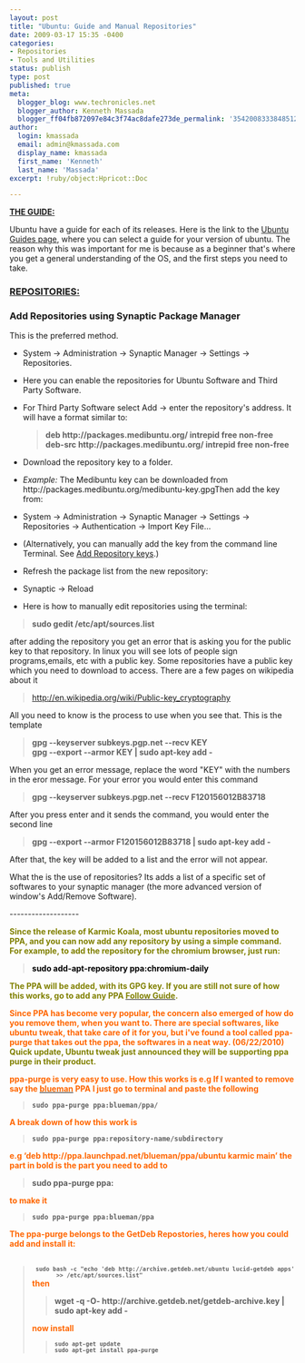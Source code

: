 ```yaml
---
layout: post
title: "Ubuntu: Guide and Manual Repositories"
date: 2009-03-17 15:35 -0400
categories:
- Repositories
- Tools and Utilities
status: publish
type: post
published: true
meta:
  blogger_blog: www.techronicles.net
  blogger_author: Kenneth Massada
  blogger_ff04fb872097e84c3f74ac8dafe273de_permalink: '3542008333848512168'
author:
  login: kmassada
  email: admin@kmassada.com
  display_name: kmassada
  first_name: 'Kenneth'
  last_name: 'Massada'
excerpt: !ruby/object:Hpricot::Doc

---
```

<p><span style="text-decoration:underline;"><strong>THE GUIDE: </strong></span></p>
<p>Ubuntu have a guide for each of its releases. Here is the link to the <a title="Ubuntu Guides Page" href="http://ubuntuguide.org/wiki/Main_Page">Ubuntu Guides page</a>, where you can select a guide for your version of ubuntu. The reason why this was important for me is because as a beginner that's where you get a general understanding of the OS, and the first steps you need to take.<br />
<h3><span style="text-decoration:underline;"><strong>REPOSITORIES:</strong></span></h3>
<p>
<h3>Add Repositories using Synaptic Package Manager</h3>
<p>This is the preferred method.
<ul> 
<li>System -&gt; Administration -&gt; Synaptic Manager -&gt; Settings -&gt; Repositories.</li>
<p> 
<li>Here you can enable the repositories for Ubuntu Software and Third Party Software.</li>
<p> 
<li>For Third Party Software select Add -&gt; enter the repository's address. It will have a format similar to:</li>
<p>
<blockquote><strong>deb http://packages.medibuntu.org/ intrepid free non-free<br />deb-src http://packages.medibuntu.org/ intrepid free non-free</strong></p></blockquote>
<p> 
<li>Download the repository key to a folder.</li>
<p> 
<li><em>Example:</em> The Medibuntu key can be downloaded from http://packages.medibuntu.org/medibuntu-key.gpgThen add the key from:</li>
<p> 
<li>System -&gt; Administration -&gt; Synaptic Manager -&gt; Settings -&gt; Repositories -&gt; Authentication -&gt; Import Key File...</li>
<p> 
<li>(Alternatively, you can manually add the key from the command line Terminal. See <a href="http://ubuntuguide.org/wiki/Ubuntu:Intrepid#Add_Repository_keys">Add Repository keys</a>.)</li>
<p></ul>
<p>
<ul> 
<li>Refresh the package list from the new repository:</li>
<p> 
<li>Synaptic -&gt; Reload</li>
<p></ul>
<p>
<ul> 
<li>Here is how to manually edit repositories using the terminal:</li>
<p></ul>
<p>
<blockquote>
<p style="text-align:left;"><strong> sudo gedit /etc/apt/sources.list</strong></p>
<p></p></blockquote>
<p>after adding the repository you get an error that is asking you for the public key to that repository. In linux you will see lots of people sign programs,emails, etc with a public key. Some repositories have a public key which you need to download to access. There are a few pages on wikipedia about it<br />
<blockquote><a href="http://en.wikipedia.org/wiki/Public-key_cryptography">http://en.wikipedia.org/wiki/Public-key_cryptography</a></p></blockquote>
<p>All you need to know is the process to use when you see that. This is the template<br />
<blockquote><strong>gpg --keyserver subkeys.pgp.net --recv KEY<br />gpg --export --armor KEY | sudo apt-key add -</strong></p></blockquote>
<p>When you get an error message, replace the word "KEY" with the numbers in the eror message. For your error you would enter this command<br />
<blockquote><strong>gpg --keyserver subkeys.pgp.net --recv F120156012B83718</strong></p></blockquote>
<p>After you press enter and it sends the command, you would enter the second line<br />
<blockquote><strong>gpg --export --armor F120156012B83718 | sudo apt-key add -</strong></p></blockquote>
<p>After that, the key will be added to a list and the error will not appear.</p>
<p>What the is the use of repositories? Its adds a list of a specific set of softwares to your synaptic manager (the more advanced version of window's Add/Remove Software).</p>
<p>-------------------</p>
<p><span style="color:#808000;"><strong>Since the release of Karmic Koala, most ubuntu repositories moved to PPA, and you can now add any repository by using a simple command. For example, to add the repository for the chromium browser, just run:</strong></span><br />
<blockquote><span style="color:#000000;"><strong>sudo add-apt-repository ppa:chromium-daily</strong></span></p></blockquote>
<p><span style="color:#808000;"><strong>The PPA will be added, with its GPG key. If you are still not sure of how this works, go to add any PPA </strong></span><a title="PPA ADD Guide" href="https://launchpad.net/+help/soyuz/ppa-sources-list.html"><span style="color:#808000;"><strong>Follow Guide</strong></span></a><span style="color:#808000;"><strong>.</strong></span></p>
<p><span style="color:#808000;"><strong><span style="color:#ff6600;">Since PPA has become very popular, the concern also emerged of how do you remove them, when you want to. There are special softwares, like ubuntu tweak, that take care of it for you, but i've found a tool called ppa-purge that takes out the ppa, the softwares in a neat way. (06/22/2010)<span style="color:#808000;"> Quick update, Ubuntu tweak just announced they will be supporting ppa purge in their product. </span></span></strong></span></p>
<p><strong><span style="color:#ff6600;">ppa-purge is very easy to use. How this works is e.g If I wanted to remove say the </span></strong><a href="http://bigbrovar.aoizora.org/index.php/2009/02/14/blueman-an-awesome-bluetooth-manager-for-ubuntu/"><strong><span style="color:#ff6600;">blueman</span></strong></a><strong><span style="color:#ff6600;"> PPA I just go to terminal and paste the following</span></strong><br />
<blockquote><code><strong>sudo ppa-purge ppa:blueman/ppa/ </strong></code></p></blockquote>
<p><strong><span style="color:#ff6600;">A break down of how this work is</span></strong><br />
<blockquote><code><strong>sudo ppa-purge ppa:repository-name/subdirectory</strong></code></p></blockquote>
<p><strong><span style="color:#ff6600;">e.g ‘deb http://ppa.launchpad.net/blueman/ppa/ubuntu karmic main’ the part in bold is the part you need to add to</span></strong><br />
<blockquote><strong>sudo ppa-purge ppa:</strong></p></blockquote>
<p><span style="color:#ff6600;"><strong>to make it</strong></span><br />
<blockquote><code><strong>sudo</strong><strong> ppa-purge ppa:</strong><strong>blueman/ppa</strong></code><br /><strong> </strong></p></blockquote>
<p><span style="color:#ff6600;"><strong>The ppa-purge belongs to the GetDeb Repostories, heres how you could add and install it:<br /></strong></span><br />
<blockquote><code><code><strong> sudo bash -c "echo 'deb http://archive.getdeb.net/ubuntu lucid-getdeb apps'        &gt;&gt; /etc/apt/sources.list"</strong></code></code><br /><span style="color:#ff6600;"><strong>then</strong></span><br />
<blockquote><strong>wget -q -O- http://archive.getdeb.net/getdeb-archive.key | sudo apt-key add -</strong></p></blockquote>
<p><strong><span style="color:#ff6600;">now install</span></strong><br />
<blockquote><code><code><strong>sudo apt-get update<br />sudo apt-get install ppa-purge</strong><br /></code></code></p></blockquote>
<p></p></blockquote>
